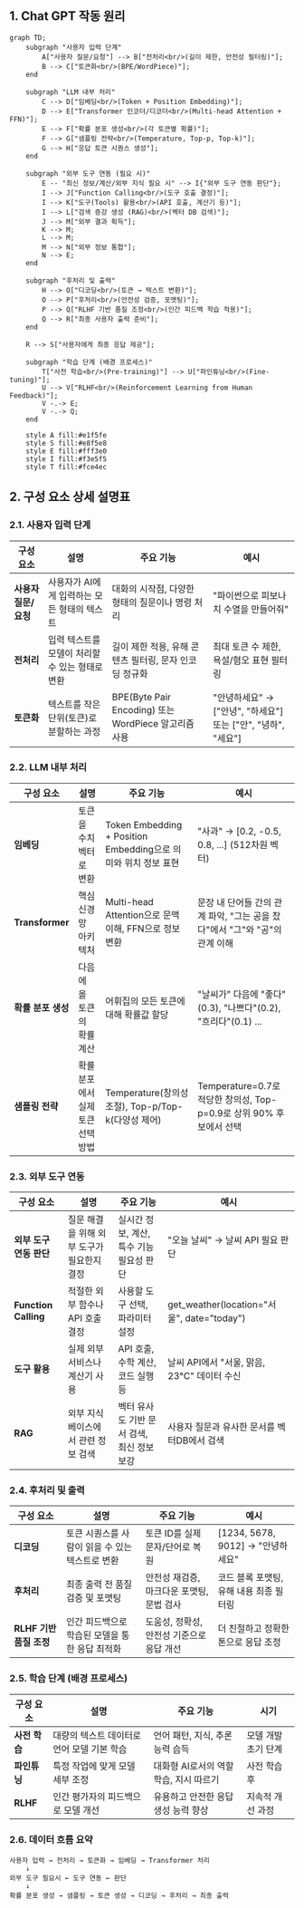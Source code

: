 ## **1. Chat GPT 작동 원리**

```mermaid
graph TD;
    subgraph "사용자 입력 단계"
        A["사용자 질문/요청"] --> B["전처리<br/>(길이 제한, 안전성 필터링)"];
        B --> C["토큰화<br/>(BPE/WordPiece)"];
    end

    subgraph "LLM 내부 처리"
        C --> D["임베딩<br/>(Token + Position Embedding)"];
        D --> E["Transformer 인코더/디코더<br/>(Multi-head Attention + FFN)"];
        E --> F["확률 분포 생성<br/>(각 토큰별 확률)"];
        F --> G["샘플링 전략<br/>(Temperature, Top-p, Top-k)"];
        G --> H["응답 토큰 시퀀스 생성"];
    end

    subgraph "외부 도구 연동 (필요 시)"
        E -- "최신 정보/계산/외부 지식 필요 시" --> I{"외부 도구 연동 판단"};
        I --> J["Function Calling<br/>(도구 호출 결정)"];
        I --> K["도구(Tools) 활용<br/>(API 호출, 계산기 등)"];
        I --> L["검색 증강 생성 (RAG)<br/>(벡터 DB 검색)"];
        J --> M["외부 결과 획득"];
        K --> M;
        L --> M;
        M --> N["외부 정보 통합"];
        N --> E;
    end

    subgraph "후처리 및 출력"
        H --> O["디코딩<br/>(토큰 → 텍스트 변환)"];
        O --> P["후처리<br/>(안전성 검증, 포맷팅)"];
        P --> Q["RLHF 기반 품질 조정<br/>(인간 피드백 학습 적용)"];
        Q --> R["최종 사용자 출력 준비"];
    end

    R --> S["사용자에게 최종 응답 제공"];

    subgraph "학습 단계 (배경 프로세스)"
        T["사전 학습<br/>(Pre-training)"] --> U["파인튜닝<br/>(Fine-tuning)"];
        U --> V["RLHF<br/>(Reinforcement Learning from Human Feedback)"];
        V -.-> E;
        V -.-> Q;
    end

    style A fill:#e1f5fe
    style S fill:#e8f5e8
    style E fill:#fff3e0
    style I fill:#f3e5f5
    style T fill:#fce4ec
```

## 2. 구성 요소 상세 설명표

### 2.1. 사용자 입력 단계

| 구성 요소            | 설명                                            | 주요 기능                                              | 예시                                                          |
| -------------------- | ----------------------------------------------- | ------------------------------------------------------ | ------------------------------------------------------------- |
| **사용자 질문/요청** | 사용자가 AI에게 입력하는 모든 형태의 텍스트     | 대화의 시작점, 다양한 형태의 질문이나 명령 처리        | "파이썬으로 피보나치 수열을 만들어줘"                         |
| **전처리**           | 입력 텍스트를 모델이 처리할 수 있는 형태로 변환 | 길이 제한 적용, 유해 콘텐츠 필터링, 문자 인코딩 정규화 | 최대 토큰 수 제한, 욕설/혐오 표현 필터링                      |
| **토큰화**           | 텍스트를 작은 단위(토큰)로 분할하는 과정        | BPE(Byte Pair Encoding) 또는 WordPiece 알고리즘 사용   | "안녕하세요" → ["안녕", "하세요"] 또는 ["안", "녕하", "세요"] |

### 2.2. LLM 내부 처리

| 구성 요소          | 설명                              | 주요 기능                                                      | 예시                                                                        |
| ------------------ | --------------------------------- | -------------------------------------------------------------- | --------------------------------------------------------------------------- |
| **임베딩**         | 토큰을 수치 벡터로 변환           | Token Embedding + Position Embedding으로 의미와 위치 정보 표현 | "사과" → [0.2, -0.5, 0.8, ...] (512차원 벡터)                               |
| **Transformer**    | 핵심 신경망 아키텍처              | Multi-head Attention으로 문맥 이해, FFN으로 정보 변환          | 문장 내 단어들 간의 관계 파악, "그는 공을 찼다"에서 "그"와 "공"의 관계 이해 |
| **확률 분포 생성** | 다음에 올 토큰의 확률 계산        | 어휘집의 모든 토큰에 대해 확률값 할당                          | "날씨가" 다음에 "좋다"(0.3), "나쁘다"(0.2), "흐리다"(0.1) ...               |
| **샘플링 전략**    | 확률 분포에서 실제 토큰 선택 방법 | Temperature(창의성 조절), Top-p/Top-k(다양성 제어)             | Temperature=0.7로 적당한 창의성, Top-p=0.9로 상위 90% 후보에서 선택         |

### 2.3. 외부 도구 연동

| 구성 요소               | 설명                                       | 주요 기능                                  | 예시                                        |
| ----------------------- | ------------------------------------------ | ------------------------------------------ | ------------------------------------------- |
| **외부 도구 연동 판단** | 질문 해결을 위해 외부 도구가 필요한지 결정 | 실시간 정보, 계산, 특수 기능 필요성 판단   | "오늘 날씨" → 날씨 API 필요 판단            |
| **Function Calling**    | 적절한 외부 함수나 API 호출 결정           | 사용할 도구 선택, 파라미터 설정            | get_weather(location="서울", date="today")  |
| **도구 활용**           | 실제 외부 서비스나 계산기 사용             | API 호출, 수학 계산, 코드 실행 등          | 날씨 API에서 "서울, 맑음, 23°C" 데이터 수신 |
| **RAG**                 | 외부 지식베이스에서 관련 정보 검색         | 벡터 유사도 기반 문서 검색, 최신 정보 보강 | 사용자 질문과 유사한 문서를 벡터DB에서 검색 |

### 2.4. 후처리 및 출력

| 구성 요소               | 설명                                            | 주요 기능                                 | 예시                                    |
| ----------------------- | ----------------------------------------------- | ----------------------------------------- | --------------------------------------- |
| **디코딩**              | 토큰 시퀀스를 사람이 읽을 수 있는 텍스트로 변환 | 토큰 ID를 실제 문자/단어로 복원           | [1234, 5678, 9012] → "안녕하세요"       |
| **후처리**              | 최종 출력 전 품질 검증 및 포맷팅                | 안전성 재검증, 마크다운 포맷팅, 문법 검사 | 코드 블록 포맷팅, 유해 내용 최종 필터링 |
| **RLHF 기반 품질 조정** | 인간 피드백으로 학습된 모델을 통한 응답 최적화  | 도움성, 정확성, 안전성 기준으로 응답 개선 | 더 친절하고 정확한 톤으로 응답 조정     |

### 2.5. 학습 단계 (배경 프로세스)

| 구성 요소     | 설명                                       | 주요 기능                              | 시기                |
| ------------- | ------------------------------------------ | -------------------------------------- | ------------------- |
| **사전 학습** | 대량의 텍스트 데이터로 언어 모델 기본 학습 | 언어 패턴, 지식, 추론 능력 습득        | 모델 개발 초기 단계 |
| **파인튜닝**  | 특정 작업에 맞게 모델 세부 조정            | 대화형 AI로서의 역할 학습, 지시 따르기 | 사전 학습 후        |
| **RLHF**      | 인간 평가자의 피드백으로 모델 개선         | 유용하고 안전한 응답 생성 능력 향상    | 지속적 개선 과정    |

### 2.6. 데이터 흐름 요약

```
사용자 입력 → 전처리 → 토큰화 → 임베딩 → Transformer 처리
    ↓
외부 도구 필요시 ← 도구 연동 ← 판단
    ↓
확률 분포 생성 → 샘플링 → 토큰 생성 → 디코딩 → 후처리 → 최종 출력
```

